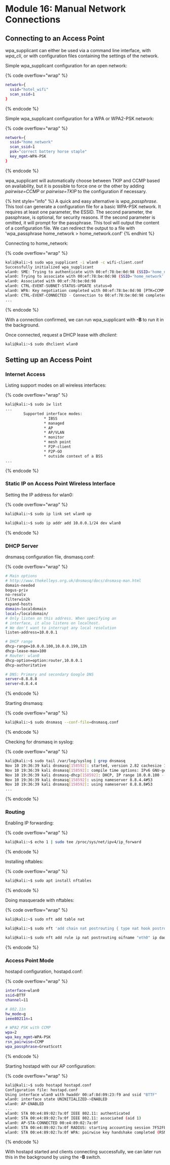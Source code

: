 # Module 16: Manual Network Connections

## Connecting to an Access Point

wpa\_supplicant can either be used via a command line interface, with _wpa\_cli_, or with configuration files containing the settings of the network.

Simple wpa\_supplicant configuration for an open network:

{% code overflow="wrap" %}
```bash
network={
  ssid="hotel_wifi"
  scan_ssid=1
}
```
{% endcode %}

Simple wpa\_supplicant configuration for a WPA or WPA2-PSK network:

{% code overflow="wrap" %}
```bash
network={
  ssid="home_network"
  scan_ssid=1
  psk="correct battery horse staple"
  key_mgmt=WPA-PSK
}
```
{% endcode %}

wpa\_supplicant will automatically choose between TKIP and CCMP based on availability, but it is possible to force one or the other by adding _pairwise=CCMP_ or _pairwise=TKIP_ to the configuration if necessary.

{% hint style="info" %}
A quick and easy alternative is _wpa\_passphrase_. This tool can generate a configuration file for a basic WPA-PSK network. It requires at least one parameter, the ESSID. The second parameter, the passphrase, is optional, for security reasons. If the second parameter is omitted, it will prompt for the passphrase. This tool will output the content of a configuration file. We can redirect the output to a file with 'wpa\_passphrase home\_network > home\_network.conf'
{% endhint %}

Connecting to home\_network:

{% code overflow="wrap" %}
```bash
kali@kali:~$ sudo wpa_supplicant -i wlan0 -c wifi-client.conf
Successfully initialized wpa_supplicant
wlan0: SME: Trying to authenticate with 00:ef:78:be:0d:98 (SSID='home_network' freq=2437 MHz)
wlan0: Trying to associate with 00:ef:78:be:0d:98 (SSID='home_network' freq=2437 MHz)
wlan0: Associated with 00:ef:78:be:0d:98
wlan0: CTRL-EVENT-SUBNET-STATUS-UPDATE status=0
wlan0: WPA: Key negotiation completed with 00:ef:78:be:0d:98 [PTK=CCMP GTK=CCMP]
wlan0: CTRL-EVENT-CONNECTED - Connection to 00:ef:78:be:0d:98 completed [id=0 id_str=]
...
```
{% endcode %}

With a connection confirmed, we can run wpa\_supplicant with **-B** to run it in the background.

Once connected, request a DHCP lease with _dhclient_:

```bash
kali@kali:~$ sudo dhclient wlan0
```

## Setting up an Access Point

### Internet Access

Listing support modes on all wireless interfaces:

{% code overflow="wrap" %}
```bash
kali@kali:~$ sudo iw list
...
        Supported interface modes:
                 * IBSS
                 * managed
                 * AP
                 * AP/VLAN
                 * monitor
                 * mesh point
                 * P2P-client
                 * P2P-GO
                 * outside context of a BSS
...
```
{% endcode %}

### Static IP on Access Point Wireless Interface

Setting the IP address for wlan0:

{% code overflow="wrap" %}
```bash
kali@kali:~$ sudo ip link set wlan0 up

kali@kali:~$ sudo ip addr add 10.0.0.1/24 dev wlan0
```
{% endcode %}

### DHCP Server

dnsmasq configuration file, dnsmasq.conf:

{% code overflow="wrap" %}
```bash
# Main options
# http://www.thekelleys.org.uk/dnsmasq/docs/dnsmasq-man.html
domain-needed
bogus-priv
no-resolv
filterwin2k
expand-hosts
domain=localdomain
local=/localdomain/
# Only listen on this address. When specifying an 
# interface, it also listens on localhost.
# We don't want to interrupt any local resolution
listen-address=10.0.0.1

# DHCP range
dhcp-range=10.0.0.100,10.0.0.199,12h
dhcp-lease-max=100
# Router: wlan0
dhcp-option=option:router,10.0.0.1
dhcp-authoritative

# DNS: Primary and secondary Google DNS
server=8.8.8.8
server=8.8.4.4
```
{% endcode %}

Starting dnsmasq:

{% code overflow="wrap" %}
```bash
kali@kali:~$ sudo dnsmasq --conf-file=dnsmasq.conf
```
{% endcode %}

Checking for dnsmasq in syslog:

{% code overflow="wrap" %}
```bash
kali@kali:~$ sudo tail /var/log/syslog | grep dnsmasq
Nov 10 19:36:39 kali dnsmasq[158592]: started, version 2.82 cachesize 150
Nov 10 19:36:39 kali dnsmasq[158592]: compile time options: IPv6 GNU-getopt DBus no-UBus i18n IDN2 DHCP DHCPv6 no-Lua TFTP conntrack ipset auth DNSSEC loop-detect inotify dumpfile
Nov 10 19:36:39 kali dnsmasq-dhcp[158592]: DHCP, IP range 10.0.0.100 -- 10.0.0.199, lease time 12h
Nov 10 19:36:39 kali dnsmasq[158592]: using nameserver 8.8.4.4#53
Nov 10 19:36:39 kali dnsmasq[158592]: using nameserver 8.8.8.8#53
...
```
{% endcode %}

### Routing

Enabling IP forwarding:

{% code overflow="wrap" %}
```bash
kali@kali:~$ echo 1 | sudo tee /proc/sys/net/ipv4/ip_forward
```
{% endcode %}

Installing nftables:

{% code overflow="wrap" %}
```bash
kali@kali:~$ sudo apt install nftables
```
{% endcode %}

Doing masquerade with nftables:

{% code overflow="wrap" %}
```bash
kali@kali:~$ sudo nft add table nat

kali@kali:~$ sudo nft 'add chain nat postrouting { type nat hook postrouting priority 100 ; }'

kali@kali:~$ sudo nft add rule ip nat postrouting oifname "eth0" ip daddr != 10.0.0.1/24 masquerade
```
{% endcode %}

### Access Point Mode

hostapd configuration, hostapd.conf:

{% code overflow="wrap" %}
```bash
interface=wlan0
ssid=BTTF
channel=11

# 802.11n
hw_mode=g
ieee80211n=1

# WPA2 PSK with CCMP
wpa=2
wpa_key_mgmt=WPA-PSK
rsn_pairwise=CCMP
wpa_passphrase=GreatScott
```
{% endcode %}

Starting hostapd with our AP configuration:

{% code overflow="wrap" %}
```bash
kali@kali:~$ sudo hostapd hostapd.conf
Configuration file: hostapd.conf
Using interface wlan0 with hwaddr 00:af:8d:09:23:f9 and ssid "BTTF"
wlan0: interface state UNINITIALIZED->ENABLED
wlan0: AP-ENABLED
...
wlan0: STA 00:e4:89:02:7a:0f IEEE 802.11: authenticated
wlan0: STA 00:e4:89:02:7a:0f IEEE 802.11: associated (aid 1)
wlan0: AP-STA-CONNECTED 00:e4:89:02:7a:0f
wlan0: STA 00:e4:89:02:7a:0f RADIUS: starting accounting session 7F52FE0899A8A460
wlan0: STA 00:e4:89:02:7a:0f WPA: pairwise key handshake completed (RSN)
```
{% endcode %}

With hostapd started and clients connecting successfully, we can later run this in the background by using the **-B** switch.
